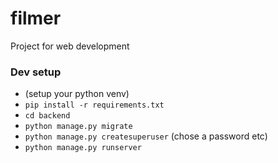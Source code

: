 # filmer
Project for web development

### Dev setup
- (setup your python venv)
- `pip install -r requirements.txt`
- `cd backend`
- `python manage.py migrate`
- `python manage.py createsuperuser` (chose a password etc)
- `python manage.py runserver`
